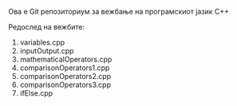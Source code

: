 Ова е Git репозиториум за вежбање на програмскиот јазик C++

Редослед на вежбите:
1. variables.cpp
2. inputOutput.cpp
3. mathematicalOperators.cpp
4. comparisonOperators1.cpp
5. comparisonOperators2.cpp
6. comparisonOperators3.cpp
7. ifElse.cpp
